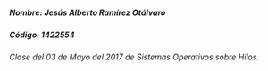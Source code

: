 ##### Nombre: Jesús Alberto Ramírez Otálvaro
##### Código: 1422554

###### Clase del 03 de Mayo del 2017 de Sistemas Operativos sobre Hilos.
